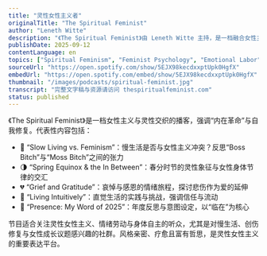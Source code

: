 ```yaml
---
title: "灵性女性主义者"
originalTitle: "The Spiritual Feminist"
author: "Leneth Witte"
description: "《The Spiritual Feminist》由 Leneth Witte 主持，是一档融合女性主义与灵性探索的播客，强调自我觉察、直觉生活与女性成长旅程。节目以个人故事为线索，探讨慢生活、创伤修复、社群归属与灵性实践的交汇，风格温柔、深刻且富有疗愈性。Spotify 评分为 4.8（76 条评论），在灵性女性主义社群中广受欢迎。"
publishDate: 2025-09-12
contentLanguage: en
topics: ["Spiritual Feminism", "Feminist Psychology", "Emotional Labor", "Bodily Autonomy", "Cultural Critique"]
sourceUrl: "https://open.spotify.com/show/5EJX98kecdxxptUpk0HgfX"
embedUrl: "https://open.spotify.com/embed/show/5EJX98kecdxxptUpk0HgfX"
thumbnail: "/images/podcasts/spiritual-feminist.jpg"
transcript: "完整文字稿与资源请访问 thespiritualfeminist.com"
status: published
---
```


《The Spiritual Feminist》是一档女性主义与灵性交织的播客，强调“内在革命”与自我修复。代表性内容包括：

- 🌿 “Slow Living vs. Feminism”：慢生活是否与女性主义冲突？反思“Boss Bitch”与“Moss Bitch”之间的张力
- 🌗 “Spring Equinox & the In Between”：春分时节的灵性象征与女性身体节律的交汇
- 💔 “Grief and Gratitude”：哀悼与感恩的情绪旅程，探讨悲伤作为爱的延伸
- 🔮 “Living Intuitively”：直觉生活的实践与挑战，强调信任与流动
- 🧘 “Presence: My Word of 2025”：年度反思与意图设定，以“临在”为核心

节目适合关注灵性女性主义、情绪劳动与身体自主的听众，尤其是对慢生活、创伤修复与女性成长议题感兴趣的社群。风格亲密、疗愈且富有哲思，是灵性女性主义的重要表达平台。
